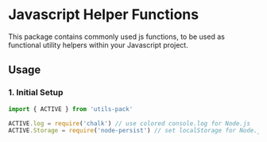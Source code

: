 # Javascript Helper Functions
This package contains commonly used js functions, to be used as functional utility helpers within your Javascript project.

## Usage
### 1. Initial Setup
```js
import { ACTIVE } from 'utils-pack'

ACTIVE.log = require('chalk') // use colored console.log for Node.js
ACTIVE.Storage = require('node-persist') // set localStorage for Node.js
```
